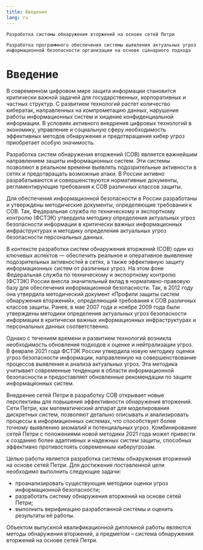 ```yaml
---
title: Введение
lang: ru
---
```


    Разработка системы обнаружения вторжений на основе сетей Петри

    Разработка программного обеспечения системы выявления актуальных угроз информационной безопасности организации на основе сценарного подхода

# Введение

В современном цифровом мире защита информации становится критически важной задачей для государственных, корпоративных и частных структур. С развитием технологий растет количество кибератак, направленных на компрометацию данных, нарушение работы информационных систем и хищение конфиденциальной информации. В условиях активного внедрения цифровых технологий в экономику, управление и социальную сферу необходимость эффективных методов обнаружения и предотвращения кибер угроз приобретает особую значимость.

Разработка систем обнаружения вторжений (СОВ) является важнейшим направлением защиты информационных систем. Эти системы позволяют в реальном времени выявлять подозрительные активности в сетях и предотвращать возможные атаки. В России активно разрабатываются и совершенствуются нормативные документы, регламентирующие требования к СОВ различных классов защиты.

Для обеспечения информационной безопасности в России разработаны и утверждены методические документы, определяющие требования к СОВ. Так, Федеральная служба по техническому и экспортному контролю (ФСТЭК) утвердила методику определения актуальных угроз безопасности информации в критически важных информационных инфраструктурах и методику определения актуальных угроз безопасности персональных данных.

В контексте разработки систем обнаружения вторжений (СОВ) один из ключевых аспектов — обеспечить реальное и оперативное выявление подозрительных активностей в сетях, а также эффективную защиту информационных систем от различных угроз. На этом фоне Федеральная служба по техническому и экспортному контролю (ФСТЭК) России внесла значительный вклад в нормативно-правовую базу для обеспечения информационной безопасности. Так, в 2012 году она утвердила методический документ «Профили защиты систем обнаружения вторжений», определяющий требования к СОВ различных классов защиты. Ранее, в мае 2007 года и ноябре 2009 года были утверждены методики определения актуальных угроз безопасности информации в критически важных информационных инфраструктурах и персональных данных соответственно.

Однако с течением времени и развитием технологий возникла необходимость обновления подходов к оценке и нейтрализации угроз. В феврале 2021 года ФСТЭК России утвердила новую методику оценки угроз безопасности информации, направленную на совершенствование процессов выявления и анализа актуальных угроз. Эта методика учитывает современные тенденции в области информационной безопасности и предоставляет обновленные рекомендации по защите информационных систем.

Внедрение сетей Петри в разработку СОВ открывает новые перспективы для повышения эффективности обнаружения вторжений. Сети Петри, как математический аппарат для моделирования дискретных систем, позволяют детально описывать и анализировать процессы в информационных системах, что способствует более точному выявлению аномалий и потенциальных угроз. Комбинирование сетей Петри с положениями новой методики 2021 года может привести к созданию более адаптивных и надежных систем защиты, способных эффективно противостоять современным киберугрозам.

Целью работы является разработка системы обнаружения вторжений на основе сетей Петри. Для достижения поставленной цели необходимо выполнить следующие задачи:

- проанализировать существующие методики оценки угроз информационной безопасности;
- разработать систему обнаружения вторжений на основе сетей Петри;
- выполнить верификацию разработанной системы и оценить результаты её работы.

Объектом выпускной квалификационной дипломной работы являются методы обнаружения вторжений, а предметом – система обнаружения вторжений на основе сетей Петри.
